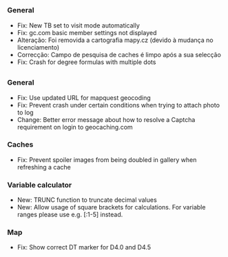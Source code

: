 ##

### General
- Fix: New TB set to visit mode automatically
- Fix: gc.com basic member settings not displayed
- Alteração: Foi removida a cartografia mapy.cz (devido à mudança no licenciamento)
- Correcção: Campo de pesquisa de caches é limpo após a sua selecção
- Fix: Crash for degree formulas with multiple dots

##

### General
- Fix: Use updated URL for mapquest geocoding
- Fix: Prevent crash under certain conditions when trying to attach photo to log
- Change: Better error message about how to resolve a Captcha requirement on login to geocaching.com

### Caches
- Fix: Prevent spoiler images from being doubled in gallery when refreshing a cache

### Variable calculator
- New: TRUNC function to truncate decimal values
- New: Allow usage of square brackets for calculations. For variable ranges please use e.g. \[:1-5\] instead.

### Map
- Fix: Show correct DT marker for D4.0 and D4.5
